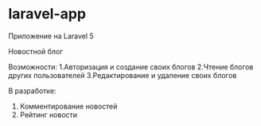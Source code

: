 # laravel-app
Приложение на Laravel 5

Новостной блог

Возможности:
1.Авторизация и создание своих блогов
2.Чтение блогов других пользователей
3.Редактирование и удаление своих блогов


В разработке:
1. Комментирование новостей
2. Рейтинг новости
